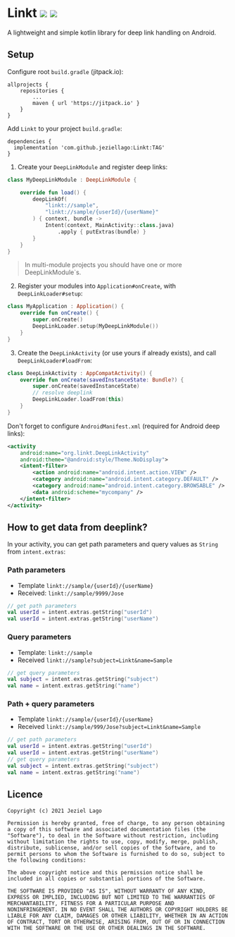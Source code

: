 # Linkt ![](https://github.com/jeziellago/Linkt/workflows/CI/badge.svg?branch=main)  [![](https://androidweekly.net/issues/issue-453/badge)](https://androidweekly.net/issues/issue-453)
A lightweight and simple kotlin library for deep link handling on Android.
## Setup
Configure root `build.gradle` (jitpack.io):
```  
allprojects {  
    repositories {  
        ...  
        maven { url 'https://jitpack.io' }  
    }  
}  
```  
Add `Linkt` to your project `build.gradle`:
```
dependencies {
  implementation 'com.github.jeziellago:Linkt:TAG'
}
```

1. Create your `DeepLinkModule` and register deep links:
```kotlin
class MyDeepLinkModule : DeepLinkModule {

    override fun load() {
        deepLinkOf(
            "linkt://sample",
            "linkt://sample/{userId}/{userName}"
        ) { context, bundle ->
            Intent(context, MainActivity::class.java)
                .apply { putExtras(bundle) }
        }
    }
}
```

> In multi-module projects you should have one or more DeepLinkModule`s.
>

2. Register your modules into `Application#onCreate`, with `DeepLinkLoader#setup`:
```kotlin
class MyApplication : Application() {
    override fun onCreate() {
        super.onCreate()
        DeepLinkLoader.setup(MyDeepLinkModule())
    }
}
```
3. Create the `DeepLinkActivity` (or use yours if already exists), and call `DeepLinkLoader#loadFrom`:
```kotlin
class DeepLinkActivity : AppCompatActivity() {
    override fun onCreate(savedInstanceState: Bundle?) {
        super.onCreate(savedInstanceState)
        // resolve deeplink
        DeepLinkLoader.loadFrom(this)
    }
}
```
Don't forget to configure `AndroidManifest.xml` (required for Android deep links):
```xml
<activity
    android:name="org.linkt.DeepLinkActivity"
    android:theme="@android:style/Theme.NoDisplay">
    <intent-filter>
        <action android:name="android.intent.action.VIEW" />
        <category android:name="android.intent.category.DEFAULT" />
        <category android:name="android.intent.category.BROWSABLE" />
        <data android:scheme="mycompany" />
    </intent-filter>
</activity>
```
## How to get data from deeplink?
In your activity, you can get path parameters and query values as `String` from `intent.extras`:
### Path parameters
- Template `linkt://sample/{userId}/{userName}`
- Received: `linkt://sample/9999/Jose`
```kotlin
// get path parameters
val userId = intent.extras.getString("userId")
val userId = intent.extras.getString("userName")
```
### Query parameters
- Template: `linkt://sample`
- Received `linkt://sample?subject=Linkt&name=Sample`
```kotlin
// get query parameters
val subject = intent.extras.getString("subject")
val name = intent.extras.getString("name")
```
### Path + query parameters
- Template `linkt://sample/{userId}/{userName}`
- Received `linkt://sample/999/Jose?subject=Linkt&name=Sample`
```kotlin
// get path parameters
val userId = intent.extras.getString("userId")
val userId = intent.extras.getString("userName")
// get query parameters
val subject = intent.extras.getString("subject")
val name = intent.extras.getString("name")
```
## Licence
```
Copyright (c) 2021 Jeziel Lago

Permission is hereby granted, free of charge, to any person obtaining
a copy of this software and associated documentation files (the
"Software"), to deal in the Software without restriction, including
without limitation the rights to use, copy, modify, merge, publish,
distribute, sublicense, and/or sell copies of the Software, and to
permit persons to whom the Software is furnished to do so, subject to
the following conditions:

The above copyright notice and this permission notice shall be
included in all copies or substantial portions of the Software.

THE SOFTWARE IS PROVIDED "AS IS", WITHOUT WARRANTY OF ANY KIND,
EXPRESS OR IMPLIED, INCLUDING BUT NOT LIMITED TO THE WARRANTIES OF
MERCHANTABILITY, FITNESS FOR A PARTICULAR PURPOSE AND
NONINFRINGEMENT. IN NO EVENT SHALL THE AUTHORS OR COPYRIGHT HOLDERS BE
LIABLE FOR ANY CLAIM, DAMAGES OR OTHER LIABILITY, WHETHER IN AN ACTION
OF CONTRACT, TORT OR OTHERWISE, ARISING FROM, OUT OF OR IN CONNECTION
WITH THE SOFTWARE OR THE USE OR OTHER DEALINGS IN THE SOFTWARE.
```
